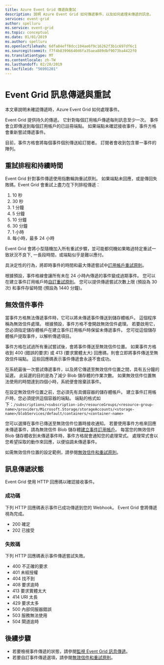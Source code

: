 ```yaml
---
title: Azure Event Grid 傳遞與重試
description: 說明 Azure Event Grid 如何傳遞事件，以及如何處理未傳遞的訊息。
services: event-grid
author: spelluru
ms.service: event-grid
ms.topic: conceptual
ms.date: 01/01/2019
ms.author: spelluru
ms.openlocfilehash: 6dfa84eff8dcc104ae6f9c16262f3b1c697df6c1
ms.sourcegitcommit: f7f4b83996640d6fa35aea889dbf9073ba4422f0
ms.translationtype: MT
ms.contentlocale: zh-TW
ms.lasthandoff: 02/28/2019
ms.locfileid: "56991201"
---
```

# <a name="event-grid-message-delivery-and-retry"></a>Event Grid 訊息傳遞與重試

本文章說明未確認傳遞時，Azure Event Grid 如何處理事件。

Event Grid 提供持久的傳遞。 它針對每個訂用帳戶傳遞每則訊息至少一次。 事件會立即傳送到每個訂用帳戶的已註冊端點。 如果端點未確認接收事件，事件方格會重新嘗試傳遞事件。

目前，事件方格會將每個事件個別傳送給訂閱者。 訂閱者會收到包含單一事件的陣列。

## <a name="retry-schedule-and-duration"></a>重試排程和持續時間

Event Grid 針對事件傳遞使用指數輪詢重試原則。 如果端點未回應，或是傳回失敗碼，Event Grid 會重試上盡力在下列排程傳遞：

1. 10 秒
1. 30 秒
1. 1 分鐘
1. 5 分鐘
1. 10 分鐘
1. 30 分鐘
1. 1 小時
1. 每小時，最多 24 小時

Event Grid 會將小型隨機加入所有重試步驟，並可能都伺機如果略過特定重試一致狀況不良下, 一長段時間，或端點似乎是難以應付。

具決定性的行為，將即時事件的時間和最大傳遞嘗試中[訂用帳戶重試原則](manage-event-delivery.md)。

根據預設，事件格線會讓所有未在 24 小時內傳遞的事件變成過期事件。 您可以在建立事件訂用帳戶時[自訂重試原則](manage-event-delivery.md)。 您可以提供傳遞嘗試次數上限 (預設為 30 次) 和事件存留時間 (預設為 1440 分鐘)。

## <a name="dead-letter-events"></a>無效信件事件

當事件方格無法傳遞事件時，它可以將未傳遞事件傳送到儲存體帳戶。 這個程序稱為無效信件處理。 根據預設，事件方格不會開啟無效信件處理。 若要啟用它，您必須指定儲存體帳戶在建立事件訂用帳戶時保留未傳遞事件。 您可從這個儲存體帳戶提取事件，以解析傳遞項目。

事件方格在試過所有重試嘗試後，會將事件傳送至無效信件位置。 如果事件方格收到 400 (錯誤的要求) 或 413 (要求實體太大) 回應碼，則會立即將事件傳送至無效信件端點。 這些回應碼表示事件傳遞會永遠不會成功。

在系統最後一次嘗試傳遞事件，以及將它傳遞至無效信件位置之間，具有五分鐘的延遲。 此延遲的目的是為了減少 Blob 儲存體的作業次數。 如果無效信件位置無法使用的時間達到四個小時，系統便會捨棄該事件。

在設定無效信件位置之前，您必須先有具備容器的儲存體帳戶。 建立事件訂用帳戶時，您必須提供這個容器的端點。 端點的格式如下：`/subscriptions/<subscription-id>/resourceGroups/<resource-group-name>/providers/Microsoft.Storage/storageAccounts/<storage-name>/blobServices/default/containers/<container-name>`

您可以選擇在事件已傳送至無效信件位置時接收通知。 若要使用事件方格來回應未傳遞事件，請為無效信件 Blob 儲存體[建立事件訂用帳戶](../storage/blobs/storage-blob-event-quickstart.md?toc=%2fazure%2fevent-grid%2ftoc.json)。 每當您的無效信件 Blob 儲存體收到未傳遞事件時，事件方格就會通知您的處理常式。 處理常式會以您希望採取的動作來回應，以便協調未傳遞事件。

如需無效信件位置的設定範例，請參閱[無效信件和重試原則](manage-event-delivery.md)。

## <a name="message-delivery-status"></a>訊息傳遞狀態

Event Grid 使用 HTTP 回應碼以確認接收事件。 

### <a name="success-codes"></a>成功碼

下列 HTTP 回應碼表示事件已成功傳遞到您的 Webhook。 Event Grid 會將傳遞視為完成。

- 200 確定
- 202 已接受

### <a name="failure-codes"></a>失敗碼

下列 HTTP 回應碼表示事件傳遞嘗試失敗。

- 400 不正確的要求
- 401 未經授權
- 404 找不到
- 408 要求逾時
- 413 要求實體太大
- 414 URI 太長
- 429 要求太多
- 500 內部伺服器錯誤
- 503 服務無法使用
- 504 閘道逾時

## <a name="next-steps"></a>後續步驟

* 若要檢視事件傳遞的狀態，請參閱[監視 Event Grid 訊息傳遞](monitor-event-delivery.md)。
* 若要自訂事件傳遞選項，請參閱[無效信件和重試原則](manage-event-delivery.md)。